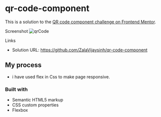# qr-code-component

This is a solution to the [QR code component challenge on Frontend Mentor](https://www.frontendmentor.io/challenges/qr-code-component-iux_sIO_H).

Screenshot
![qrCode](https://github.com/user-attachments/assets/1a7ebe7b-7b5f-496d-8f11-c892d8a6fd5a)

Links
- Solution URL: https://github.com/ZalaVijaysinh/qr-code-component

## My process
- i have used flex in Css to make page responsive.

### Built with

- Semantic HTML5 markup
- CSS custom properties
- Flexbox
